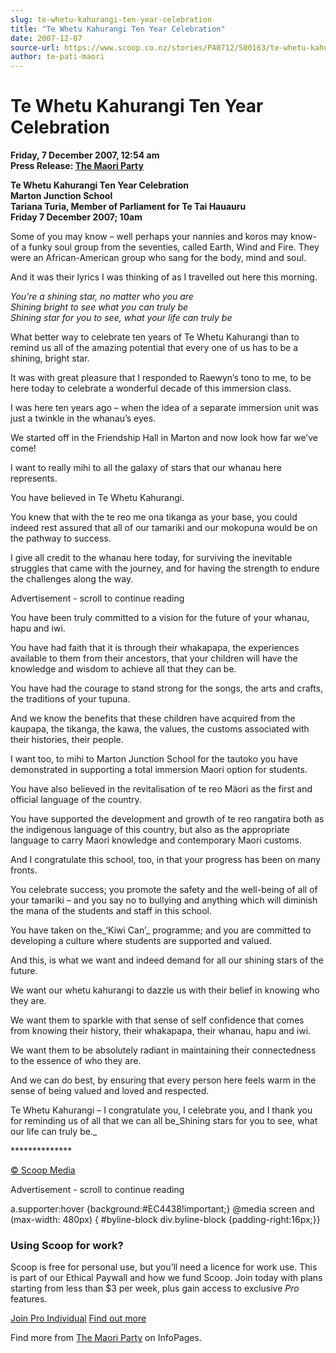 ```yaml
---
slug: te-whetu-kahurangi-ten-year-celebration
title: "Te Whetu Kahurangi Ten Year Celebration"
date: 2007-12-07
source-url: https://www.scoop.co.nz/stories/PA0712/S00163/te-whetu-kahurangi-ten-year-celebration.htm
author: te-pati-maori
---
```

Te Whetu Kahurangi Ten Year Celebration
=======================================

**Friday, 7 December 2007, 12:54 am**  
**Press Release: [The Maori Party](https://info.scoop.co.nz/The_Maori_Party)**

**Te Whetu Kahurangi Ten Year Celebration  
Marton Junction School  
Tariana Turia, Member of Parliament for Te Tai Hauauru  
Friday 7 December 2007; 10am**

Some of you may know – well perhaps your nannies and koros may know- of a funky soul group from the seventies, called Earth, Wind and Fire. They were an African-American group who sang for the body, mind and soul.

And it was their lyrics I was thinking of as I travelled out here this morning.

_You’re a shining star, no matter who you are  
Shining bright to see what you can truly be  
Shining star for you to see, what your life can truly be_

What better way to celebrate ten years of Te Whetu Kahurangi than to remind us all of the amazing potential that every one of us has to be a shining, bright star.

It was with great pleasure that I responded to Raewyn’s tono to me, to be here today to celebrate a wonderful decade of this immersion class.

I was here ten years ago – when the idea of a separate immersion unit was just a twinkle in the whanau’s eyes.

We started off in the Friendship Hall in Marton and now look how far we’ve come!

I want to really mihi to all the galaxy of stars that our whanau here represents.

You have believed in Te Whetu Kahurangi.

You knew that with the te reo me ona tikanga as your base, you could indeed rest assured that all of our tamariki and our mokopuna would be on the pathway to success.

I give all credit to the whanau here today, for surviving the inevitable struggles that came with the journey, and for having the strength to endure the challenges along the way.

Advertisement - scroll to continue reading





You have been truly committed to a vision for the future of your whanau, hapu and iwi.

You have had faith that it is through their whakapapa, the experiences available to them from their ancestors, that your children will have the knowledge and wisdom to achieve all that they can be.

You have had the courage to stand strong for the songs, the arts and crafts, the traditions of your tupuna.

And we know the benefits that these children have acquired from the kaupapa, the tikanga, the kawa, the values, the customs associated with their histories, their people.

I want too, to mihi to Marton Junction School for the tautoko you have demonstrated in supporting a total immersion Maori option for students.

You have also believed in the revitalisation of te reo Mäori as the first and official language of the country.

You have supported the development and growth of te reo rangatira both as the indigenous language of this country, but also as the appropriate language to carry Maori knowledge and contemporary Maori customs.

And I congratulate this school, too, in that your progress has been on many fronts.

You celebrate success; you promote the safety and the well-being of all of your tamariki – and you say no to bullying and anything which will diminish the mana of the students and staff in this school.

You have taken on the_‘Kiwi Can’_ programme; and you are committed to developing a culture where students are supported and valued.

And this, is what we want and indeed demand for all our shining stars of the future.

We want our whetu kahurangi to dazzle us with their belief in knowing who they are.

We want them to sparkle with that sense of self confidence that comes from knowing their history, their whakapapa, their whanau, hapu and iwi.

We want them to be absolutely radiant in maintaining their connectedness to the essence of who they are.

And we can do best, by ensuring that every person here feels warm in the sense of being valued and loved and respected.

Te Whetu Kahurangi – I congratulate you, I celebrate you, and I thank you for reminding us of all that we can all be_Shining stars for you to see, what our life can truly be._

\*\*\*\*\*\*\*\*\*\*\*\*\*\*

[© Scoop Media](http://www.scoop.co.nz/about/terms.html)  

Advertisement - scroll to continue reading



a.supporter:hover {background:#EC4438!important;} @media screen and (max-width: 480px) { #byline-block div.byline-block {padding-right:16px;}}

### Using Scoop for work?

Scoop is free for personal use, but you’ll need a licence for work use. This is part of our Ethical Paywall and how we fund Scoop. Join today with plans starting from less than $3 per week, plus gain access to exclusive _Pro_ features.  
  
[Join Pro Individual](https://pro.scoop.co.nz/Individual/?from=ProIn24) [Find out more](https://pro.scoop.co.nz/using-scoop-for-work/?from=ProIn24)

Find more from [The Maori Party](https://info.scoop.co.nz/The_Maori_Party) on InfoPages.